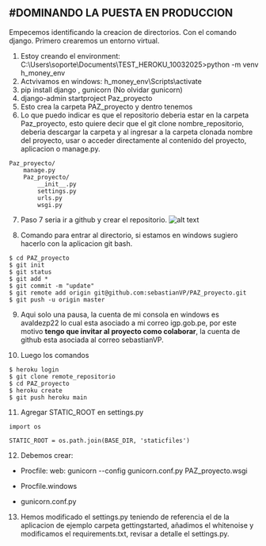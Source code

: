 #**DOMINANDO LA PUESTA EN PRODUCCION**
---

Empecemos identificando la creacion  de directorios. Con el comando django.
Primero crearemos un entorno virtual.

1. Estoy creando el environment: C:\Users\soporte\Documents\TEST_HEROKU_10032025>python -m venv h_money_env
2. Actvivamos en windows: h_money_env\Scripts\activate
3. pip install django , gunicorn (No olvidar gunicorn)
4. django-admin startproject Paz_proyecto
5. Esto crea la carpeta PAZ_proyecto y dentro tenemos 
6. Lo que puedo indicar es que el repositorio deberia estar en la carpeta Paz_proyecto, esto quiere decir que el git clone nombre_repositorio, deberia descargar la carpeta y al ingresar a la carpeta clonada nombre del proyecto, usar o acceder directamente al contenido del proyecto, aplicacion o manage.py.

```
Paz_proyecto/
    manage.py
    Paz_proyecto/
        __init__.py
        settings.py
        urls.py
        wsgi.py
```

7. Paso 7 seria ir a github y crear el repositorio.
![alt text](image.png)


8. Comando para entrar al directorio, si estamos en windows sugiero hacerlo con la aplicacion git bash.

```
$ cd PAZ_proyecto
$ git init
$ git status
$ git add *
$ git commit -m "update"
$ git remote add origin git@github.com:sebastianVP/PAZ_proyecto.git
$ git push -u origin master
```

9. Aqui solo una pausa, la cuenta de mi consola en windows es avaldezp22 lo cual esta asociado a mi correo igp.gob.pe, por este motivo **tengo que invitar al proyecto como colaborar**, la cuenta de github esta asociada al correo sebastianVP.

10. Luego los comandos
```
$ heroku login
$ git clone remote_repositorio
$ cd PAZ_proyecto
$ heroku create 
$ git push heroku main
```

11. Agregar STATIC_ROOT en settings.py
```
import os

STATIC_ROOT = os.path.join(BASE_DIR, 'staticfiles')
```

12.  Debemos crear:

* Procfile: 
 web: gunicorn --config gunicorn.conf.py PAZ_proyecto.wsgi

* Procfile.windows

* gunicorn.conf.py

13. Hemos modificado el settings.py teniendo de referencia el de la aplicacion de ejemplo carpeta gettingstarted, añadimos el whitenoise y modificamos el requirements.txt, revisar a detalle el settings.py.
